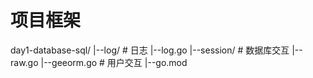 # 项目框架

day1-database-sql/
    |--log/          # 日志
        |--log.go
    |--session/      # 数据库交互
        |--raw.go
    |--geeorm.go     # 用户交互
    |--go.mod
